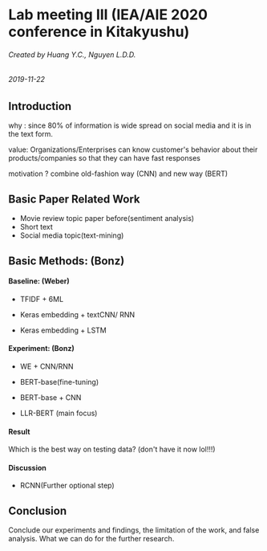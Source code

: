 # Lab meeting III (IEA/AIE 2020 conference in Kitakyushu) 

###### Created by Huang Y.C., Nguyen L.D.D.

###### 2019-11-22 

## Introduction

why : since 80% of information is wide spread on social media and it is in the text form.

value: Organizations/Enterprises can know customer's behavior about their products/companies so that they can have fast responses

motivation ? combine old-fashion way (CNN) and new way (BERT)

## Basic Paper Related Work

+ Movie review topic paper before(sentiment analysis)
+ Short text
+ Social media topic(text-mining) 

## Basic Methods: (Bonz)

#### Baseline: (Weber)
* TFIDF + 6ML   

* Keras embedding + textCNN/ RNN   

* Keras embedding + LSTM   


#### Experiment: (Bonz)

* WE + CNN/RNN

* BERT-base(fine-tuning)

* BERT-base + CNN 

* LLR-BERT (main focus)

#### Result 

Which is the best way on testing data? (don't have it now lol!!!)

#### Discussion

* RCNN(Further optional step)

## Conclusion

Conclude our experiments and findings, the limitation of the work, and false analysis. What we can do for the further research.
